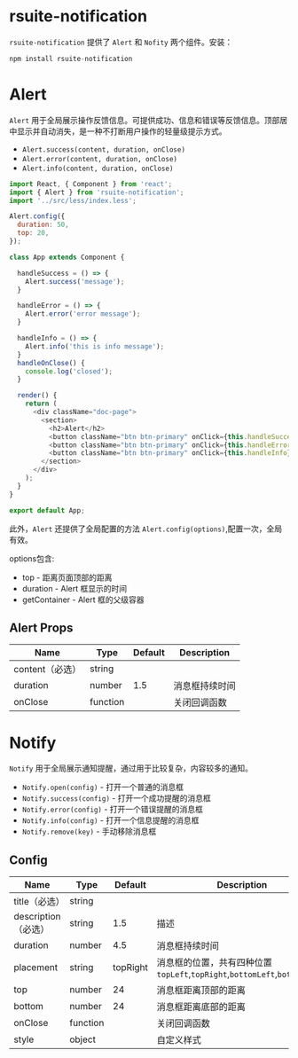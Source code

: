 # rsuite-notification
`rsuite-notification` 提供了 `Alert` 和 `Nofity` 两个组件。安装：

```javascript
npm install rsuite-notification
```
# Alert
`Alert` 用于全局展示操作反馈信息。可提供成功、信息和错误等反馈信息。顶部居中显示并自动消失，是一种不打断用户操作的轻量级提示方式。

* `Alert.success(content, duration, onClose)`
* `Alert.error(content, duration, onClose)`
* `Alert.info(content, duration, onClose)`

```javascript
import React, { Component } from 'react';
import { Alert } from 'rsuite-notification';
import '../src/less/index.less';

Alert.config({
  duration: 50,
  top: 20,
});

class App extends Component {

  handleSuccess = () => {
    Alert.success('message');
  }

  handleError = () => {
    Alert.error('error message');
  }

  handleInfo = () => {
    Alert.info('this is info message');
  }
  handleOnClose() {
    console.log('closed');
  }

  render() {
    return (
      <div className="doc-page">
        <section>
          <h2>Alert</h2>
          <button className="btn btn-primary" onClick={this.handleSuccess}>success</button>
          <button className="btn btn-primary" onClick={this.handleError}>error</button>
          <button className="btn btn-primary" onClick={this.handleInfo}>info</button>
        </section>
      </div>
    );
  }
}

export default App;
```

此外，`Alert` 还提供了全局配置的方法 `Alert.config(options)`,配置一次，全局有效。

options包含:

* top - 距离页面顶部的距离
* duration - Alert 框显示的时间
* getContainer - Alert 框的父级容器

## Alert Props
Name | Type | Default | Description |
---- | ---- | ------- | ----------- |
content（必选）  | string | |  |  通知内容
duration  | number | 1.5 |  消息框持续时间
onClose | function | | 关闭回调函数


# Notify
`Notify` 用于全局展示通知提醒，通过用于比较复杂，内容较多的通知。

* `Notify.open(config)` - 打开一个普通的消息框
* `Notify.success(config)` - 打开一个成功提醒的消息框
* `Notify.error(config)` - 打开一个错误提醒的消息框
* `Notify.info(config)` - 打开一个信息提醒的消息框
* `Notify.remove(key)` - 手动移除消息框

## Config
Name | Type | Default | Description |
---- | ---- | ------- | ----------- |
title（必选）  | string | |  |  标题
description（必选）  | string | 1.5 |  描述
duration  | number | 4.5 |  消息框持续时间
placement | string | topRight | 消息框的位置，共有四种位置 `topLeft`,`topRight`,`bottomLeft`,`bottomRight`
top | number | 24 | 消息框距离顶部的距离
bottom | number | 24 | 消息框距离底部的距离
onClose | function | | 关闭回调函数
style | object | | 自定义样式


